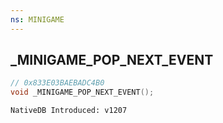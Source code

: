```yaml
---
ns: MINIGAME
---
```

## _MINIGAME_POP_NEXT_EVENT

```c
// 0x833E03BAEBADC4B0
void _MINIGAME_POP_NEXT_EVENT();
```

```
NativeDB Introduced: v1207
```

